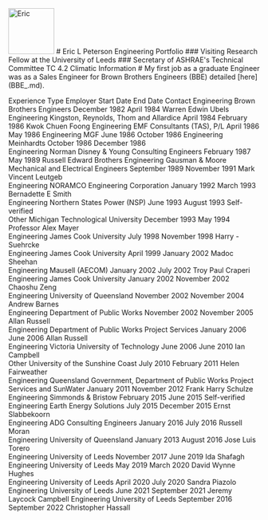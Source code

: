 <img width="92" alt="Eric" src="https://github.com/user-attachments/assets/5f89e734-5a71-46c1-a900-6892376699b2">
# Eric L Peterson Engineering Portfolio
### Visiting Research Fellow at the University of Leeds
### Secretary of ASHRAE's Technical Committee TC 4.2 Climatic Information
#
My first job as a graduate Engineer was as a Sales Engineer for Brown Brothers Engineers (BBE) detailed [here](BBE_.md).

Experience Type	Employer	Start Date	End Date	Contact
Engineering	Brown Brothers Engineers	December 1982	April 1984	Warren Edwin Ubels
Engineering	Kingston, Reynolds, Thom and Allardice	April 1984	February 1986	Kwok Chuen Foong
Engineering	EMF Consultants (TAS), P/L	April 1986	May 1986
Engineering	MGF	June 1986	October 1986
Engineering	Meinhardts	October 1986	December 1986	
Engineering	Norman Disney & Young Consulting Engineers	February 1987	May 1989	Russell Edward Brothers	
Engineering	Gausman & Moore Mechanical and Electrical Engineers	September 1989	November 1991	Mark Vincent Leutgeb	
Engineering	NORAMCO Engineering Corporation	January 1992	March 1993	Bernadette E Smith	
Engineering	Northern States Power (NSP)	June 1993	August 1993	Self-verified	
Other	Michigan Technological University	December 1993	May 1994	Professor Alex Mayer	
Engineering	James Cook University	July 1998	November 1998	Harry - Suehrcke	
Engineering	James Cook University	April 1999	January 2002	Madoc Sheehan	
Engineering	Mausell (AECOM)	January 2002	July 2002	Troy Paul Craperi	
Engineering	James Cook University	January 2002	November 2002	Chaoshu Zeng	
Engineering	University of Queensland	November 2002	November 2004	Andrew Barnes	
Engineering	Department of Public Works	November 2002	November 2005	Allan Russell	
Engineering	Department of Public Works Project Services	January 2006	June 2006	Allan Russell	
Engineering	Victoria University of Technology	June 2006	June 2010	Ian Campbell	
Other	University of the Sunshine Coast	July 2010	February 2011	Helen Fairweather	
Engineering	Queensland Government, Department of Public Works Project Services and SunWater	January 2011	November 2012	Frank Harry Schulze	
Engineering	Simmonds & Bristow	February 2015	June 2015	Self-verified	
Engineering	Earth Energy Solutions	July 2015	December 2015	Ernst Slabbekoorn	
Engineering	ADG Consulting Engineers	January 2016	July 2016	Russell Moran	
Engineering	University of Queensland	January 2013	August 2016	Jose Luis Torero	
Engineering	University of Leeds	November 2017	June 2019	Ida Shafagh	
Engineering	University of Leeds	May 2019	March 2020	David Wynne Hughes	
Engineering	University of Leeds	April 2020	July 2020	Sandra Piazolo	
Engineering	University of Leeds	June 2021	September 2021	Jeremy Laycock Campbell	
Engineering	University of Leeds	September 2016	September 2022	Christopher Hassall	
